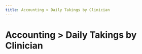 ```yaml
---
title: Accounting > Daily Takings by Clinician
---
```


# Accounting > Daily Takings by Clinician
